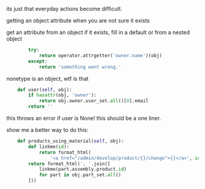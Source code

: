 its just that everyday actions become difficult.


getting an object attribute when you are not sure it exists

get an attribute from an object if it exists, fill in a default
or from a nested object

```python
        try:
            return operator.attrgetter('owner.name')(obj)
        except:
            return 'something went wrong.'
```

nonetype is an object, wtf is that

```python
    def user(self, obj):
        if hasattr(obj, 'owner'):
            return obj.owner.user_set.all()[0].email
        return ''
```

this throws an error if user is None! this should be a one liner.

show me a better way to do this:

```python
    def products_using_material(self, obj):
        def linkme(id):
            return format_html(
                '<a href="/admin/develop/product/{}/change">{}</a>', id, id)
        return format_html(', '.join([
            linkme(part.assembly.product.id)
            for part in obj.part_set.all()
        ]))
```
